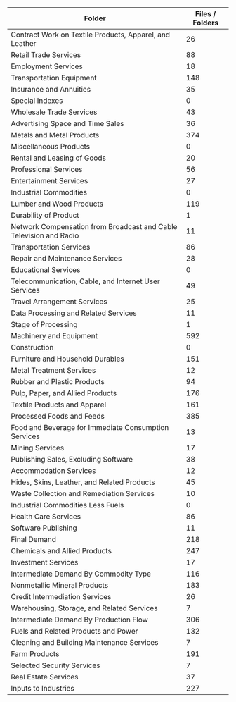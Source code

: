 | Folder                                                             |   Files / Folders |
|--------------------------------------------------------------------|-------------------|
| Contract Work on Textile Products, Apparel, and Leather            |                26 |
| Retail Trade Services                                              |                88 |
| Employment Services                                                |                18 |
| Transportation Equipment                                           |               148 |
| Insurance and Annuities                                            |                35 |
| Special Indexes                                                    |                 0 |
| Wholesale Trade Services                                           |                43 |
| Advertising Space and Time Sales                                   |                36 |
| Metals and Metal Products                                          |               374 |
| Miscellaneous Products                                             |                 0 |
| Rental and Leasing of Goods                                        |                20 |
| Professional Services                                              |                56 |
| Entertainment Services                                             |                27 |
| Industrial Commodities                                             |                 0 |
| Lumber and Wood Products                                           |               119 |
| Durability of Product                                              |                 1 |
| Network Compensation from Broadcast and Cable Television and Radio |                11 |
| Transportation Services                                            |                86 |
| Repair and Maintenance Services                                    |                28 |
| Educational Services                                               |                 0 |
| Telecommunication, Cable, and Internet User Services               |                49 |
| Travel Arrangement Services                                        |                25 |
| Data Processing and Related Services                               |                11 |
| Stage of Processing                                                |                 1 |
| Machinery and Equipment                                            |               592 |
| Construction                                                       |                 0 |
| Furniture and Household Durables                                   |               151 |
| Metal Treatment Services                                           |                12 |
| Rubber and Plastic Products                                        |                94 |
| Pulp, Paper, and Allied Products                                   |               176 |
| Textile Products and Apparel                                       |               161 |
| Processed Foods and Feeds                                          |               385 |
| Food and Beverage for Immediate Consumption Services               |                13 |
| Mining Services                                                    |                17 |
| Publishing Sales, Excluding Software                               |                38 |
| Accommodation Services                                             |                12 |
| Hides, Skins, Leather, and Related Products                        |                45 |
| Waste Collection and Remediation Services                          |                10 |
| Industrial Commodities Less Fuels                                  |                 0 |
| Health Care Services                                               |                86 |
| Software Publishing                                                |                11 |
| Final Demand                                                       |               218 |
| Chemicals and Allied Products                                      |               247 |
| Investment Services                                                |                17 |
| Intermediate Demand By Commodity Type                              |               116 |
| Nonmetallic Mineral Products                                       |               183 |
| Credit Intermediation Services                                     |                26 |
| Warehousing, Storage, and Related Services                         |                 7 |
| Intermediate Demand By Production Flow                             |               306 |
| Fuels and Related Products and Power                               |               132 |
| Cleaning and Building Maintenance Services                         |                 7 |
| Farm Products                                                      |               191 |
| Selected Security Services                                         |                 7 |
| Real Estate Services                                               |                37 |
| Inputs to Industries                                               |               227 |